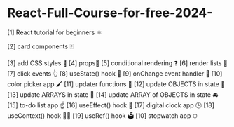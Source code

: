 # React-Full-Course-for-free-2024-



[1] React tutorial for beginners ⚛️
<dr>

[2] card components 🃏
<dr>
 
[3] add CSS styles 🎨
[4] props📧
[5] conditional rendering ❓
[6] render lists 📃
[7] click events 👆
[8] useState() hook 🎣
[9] onChange event handler 🚦
[10] color picker app 🖌
[11] updater functions 🔄
[12] update OBJECTS in state 🚗
[13] update ARRAYS in state 🍎
[14] update ARRAY of OBJECTS in state 🚘
[15] to-do list app ☝
[16] useEffect() hook 🌟
[17] digital clock app 🕒
[18] useContext() hook 🧗‍♂️
[19] useRef() hook 🗳️
[10] stopwatch app ⏱